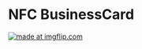 # NFC BusinessCard

<a href="https://imgflip.com/gif/47g3uc"><img src="https://i.imgflip.com/47g3uc.gif" title="made at imgflip.com"/></a>
